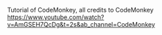 Tutorial of CodeMonkey, all credits to CodeMonkey <br />
https://www.youtube.com/watch?v=AmGSEH7QcDg&t=2s&ab_channel=CodeMonkey
